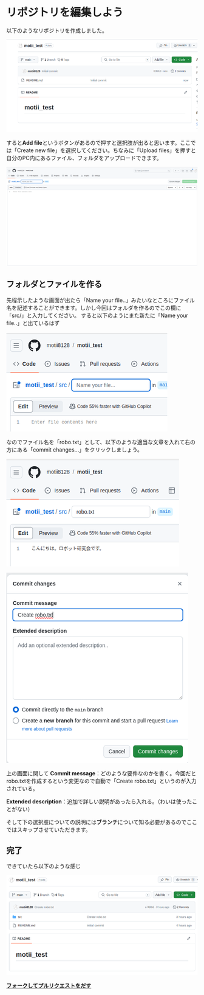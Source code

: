 # リポジトリを編集しよう
以下のようなリポジトリを作成しました。

![image](./img/add_file/new_repo.png)

すると**Add file**というボタンがあるので押すと選択肢が出ると思います。ここでは「Create new file」を選択してください。ちなみに「Upload files」を押すと自分のPC内にあるファイル、フォルダをアップロードできます。

![image](./img/add_file/write_file.png)


## フォルダとファイルを作る
先程示したような画面が出たら「Name your file..」みたいなところにファイル名を記述することができます。しかし今回はフォルダを作るのでこの欄に「src/」と入力してください。
すると以下のようにまた新たに「Name your file..」と出ているはず

![image](./img/add_file/create_dir.png)

なのでファイル名を「robo.txt」として、以下のような適当な文章を入れて右の方にある「commit changes...」をクリックしましょう。

![image](./img/add_file/cre_file_.png)

![image](./img/add_file/commit_descp.png)

上の画面に関して
**Commit message**：どのような要件なのかを書く。今回だとrobo.txtを作成するという変更なので自動で「Create robo.txt」というのが入力されている。

**Extended description**：追加で詳しい説明があったら入れる。（わいは使ったことがない）

そして下の選択肢についての説明には**ブランチ**について知る必要があるのでここではスキップさせていただきます。


## 完了
できていたら以下のような感じ

![image](./img/add_file/add_file_result.png)

[**フォークしてプルリクエストをだす**](./fork_and_pullreq.md)
